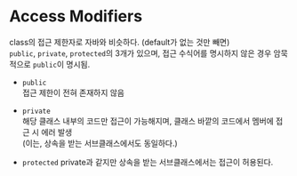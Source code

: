 # Access Modifiers

class의 접근 제한자로 자바와 비슷하다. (default가 없는 것만 빼면)  
`public`, `private`, `protected`의 3개가 있으며, 접근 수식어를 명시하지 않은 경우 암묵적으로 `public`이 명시됨.

- `public`  
  접근 제한이 전혀 존재하지 않음

- `private`  
   해당 클래스 내부의 코드만 접근이 가능해지며, 클래스 바깥의 코드에서 멤버에 접근 시 에러 발생  
   (이는, 상속을 받는 서브클래스에서도 동일하다.)

- `protected`
  private과 같지만 상속을 받는 서브클래스에서는 접근이 허용된다.
